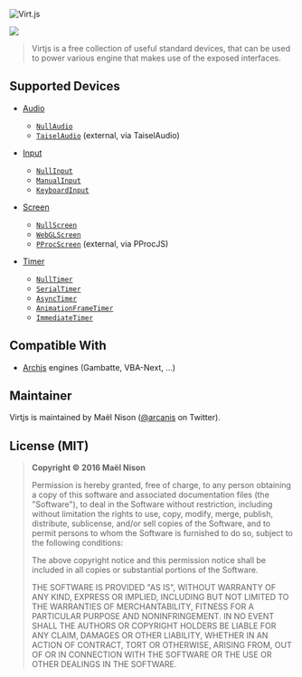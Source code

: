 ![Virt.js](http://arcanis.github.io/virtjs/documents/assets/logo.png)

![](http://arcanis.github.io/virtjs/documents/assets/github-banner.png)

> Virtjs is a free collection of useful standard devices, that can be used to power various engine that makes use of the exposed interfaces.

## Supported Devices

  - [Audio](https://arcanis.github.io/virtjs/documentation/Audio.html)
      - [`NullAudio`](https://arcanis.github.io/virtjs/documentation/NullAudio.html)
      - [`TaiselAudio`](https://github.com/start9/taisel) (external, via TaiselAudio)

  - [Input](https://arcanis.github.io/virtjs/documentation/Input.html)
      - [`NullInput`](https://arcanis.github.io/virtjs/documentation/NullInput.html)
      - [`ManualInput`](https://arcanis.github.io/virtjs/documentation/ManualInput.html)
      - [`KeyboardInput`](https://arcanis.github.io/virtjs/documentation/KeyboardInput.html)

  - [Screen](https://arcanis.github.io/virtjs/documentation/Screen.html)
      - [`NullScreen`](https://arcanis.github.io/virtjs/documentation/NullScreen.html)
      - [`WebGLScreen`](https://arcanis.github.io/virtjs/documentation/WebGLScreen.html)
      - [`PProcScreen`](https://github.com/start9/pprocjs) (external, via PProcJS)

  - [Timer](https://arcanis.github.io/virtjs/documentation/Timer.html)
      - [`NullTimer`](https://arcanis.github.io/virtjs/documentation/NullTimer.html)
      - [`SerialTimer`](https://arcanis.github.io/virtjs/documentation/SerialTimer.html)
      - [`AsyncTimer`](https://arcanis.github.io/virtjs/documentation/AsyncTimer.html)
      - [`AnimationFrameTimer`](https://arcanis.github.io/virtjs/documentation/AnimationFrameTimer.html)
      - [`ImmediateTimer`](https://arcanis.github.io/virtjs/documentation/ImmediateTimer.html)

## Compatible With

  - [Archjs](https://github.com/start9/archjs) engines (Gambatte, VBA-Next, ...)

## Maintainer

Virtjs is maintained by Maël Nison ([@arcanis](https://twitter.com/arcanis) on Twitter).

## License (MIT)

> **Copyright © 2016 Maël Nison**
>
> Permission is hereby granted, free of charge, to any person obtaining a copy of this software and associated documentation files (the "Software"), to deal in the Software without restriction, including without limitation the rights to use, copy, modify, merge, publish, distribute, sublicense, and/or sell copies of the Software, and to permit persons to whom the Software is furnished to do so, subject to the following conditions:
>
> The above copyright notice and this permission notice shall be included in all copies or substantial portions of the Software.
>
> THE SOFTWARE IS PROVIDED "AS IS", WITHOUT WARRANTY OF ANY KIND, EXPRESS OR IMPLIED, INCLUDING BUT NOT LIMITED TO THE WARRANTIES OF MERCHANTABILITY, FITNESS FOR A PARTICULAR PURPOSE AND NONINFRINGEMENT. IN NO EVENT SHALL THE AUTHORS OR COPYRIGHT HOLDERS BE LIABLE FOR ANY CLAIM, DAMAGES OR OTHER LIABILITY, WHETHER IN AN ACTION OF CONTRACT, TORT OR OTHERWISE, ARISING FROM, OUT OF OR IN CONNECTION WITH THE SOFTWARE OR THE USE OR OTHER DEALINGS IN THE SOFTWARE.
